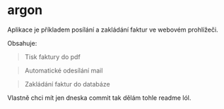 # argon
Aplikace je příkladem posílání a zakládání faktur ve webovém prohlížeči.

Obsahuje:

> Tisk faktury do pdf

> Automatické odesílání mail

> Zakládání faktur do databáze


Vlastně chci mít jen dneska commit tak dělám tohle readme lól.
